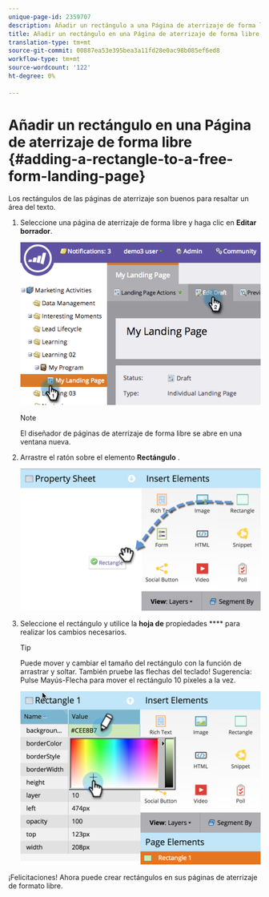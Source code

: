 ```yaml
---
unique-page-id: 2359707
description: Añadir un rectángulo a una Página de aterrizaje de forma libre - Documentos de marketing - Documentación del producto
title: Añadir un rectángulo en una Página de aterrizaje de forma libre
translation-type: tm+mt
source-git-commit: 00887ea53e395bea3a11fd28e0ac98b085ef6ed8
workflow-type: tm+mt
source-wordcount: '122'
ht-degree: 0%

---
```



# Añadir un rectángulo en una Página de aterrizaje de forma libre {#adding-a-rectangle-to-a-free-form-landing-page}

Los rectángulos de las páginas de aterrizaje son buenos para resaltar un área del texto.

1. Seleccione una página de aterrizaje de forma libre y haga clic en **Editar** **borrador**.

   ![](assets/image2014-9-16-14-3a50-3a51.png)

   >[!NOTE]
   >
   >El diseñador de páginas de aterrizaje de forma libre se abre en una ventana nueva.

1. Arrastre el ratón sobre el elemento **Rectángulo** .

   ![](assets/image2015-5-21-14-3a48-3a45.png)

1. Seleccione el rectángulo y utilice la **hoja de** propiedades **** para realizar los cambios necesarios.

   >[!TIP]
   >
   >Puede mover y cambiar el tamaño del rectángulo con la función de arrastrar y soltar. También pruebe las flechas del teclado! Sugerencia: Pulse Mayús-Flecha para mover el rectángulo 10 píxeles a la vez.

   ![](assets/image2015-5-21-14-3a50-3a24.png)

¡Felicitaciones! Ahora puede crear rectángulos en sus páginas de aterrizaje de formato libre.
